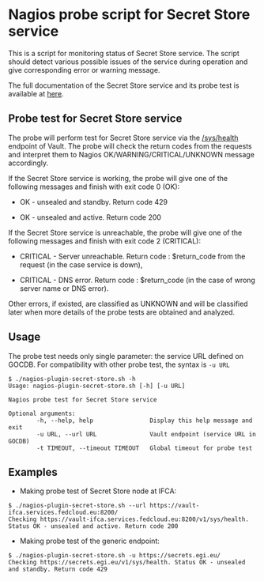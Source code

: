 # Nagios probe script for Secret Store service

This is a script for monitoring status of Secret Store service. The script 
should detect various possible issues of the service during operation and 
give corresponding error or warning message. 

The full documentation of the Secret Store service and its probe test is available
at [here](https://vault.docs.fedcloud.eu/intro.html).

## Probe test for Secret Store service

The probe will perform test for Secret Store service via the 
[/sys/health](https://developer.hashicorp.com/vault/api-docs/system/health) endpoint 
of Vault. The probe will check the return codes from the requests and 
interpret them to Nagios OK/WARNING/CRITICAL/UNKNOWN  message accordingly.

If the Secret Store service is working, the probe will give one of the 
following messages and finish with exit code 0 (OK):

- OK - unsealed and standby. Return code 429 

- OK - unsealed and active. Return code 200

If the Secret Store service is unreachable, the probe will give one of the 
following messages and finish with exit code 2 (CRITICAL):

- CRITICAL - Server unreachable. Return code : $return_code from the request
(in the case service is down),

- CRITICAL - DNS error. Return code : $return_code (in the case of wrong 
server name or DNS error).

Other errors, if existed, are classified as UNKNOWN and will be classified 
later when more details of the probe tests are obtained and analyzed.

## Usage

The probe test needs only single parameter: the service URL defined on GOCDB. 
For compatibility with other probe test, the syntax is `-u URL`

```
$ ./nagios-plugin-secret-store.sh -h
Usage: nagios-plugin-secret-store.sh [-h] [-u URL] 

Nagios probe test for Secret Store service

Optional arguments:
        -h, --help, help                Display this help message and exit
        -u URL, --url URL               Vault endpoint (service URL in GOCDB)
        -t TIMEOUT, --timeout TIMEOUT   Global timeout for probe test
```

## Examples

- Making probe test of Secret Store node at IFCA:

```
$ ./nagios-plugin-secret-store.sh --url https://vault-ifca.services.fedcloud.eu:8200/
Checking https://vault-ifca.services.fedcloud.eu:8200/v1/sys/health. Status OK - unsealed and active. Return code 200
```

- Making probe test of the generic endpoint:

```
$ ./nagios-plugin-secret-store.sh -u https://secrets.egi.eu/
Checking https://secrets.egi.eu/v1/sys/health. Status OK - unsealed and standby. Return code 429
```